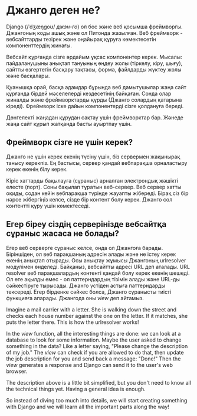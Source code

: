 # Джанго деген не?

Django (/ˈdʒæŋɡoʊ/ *джэн-го*) ол бос және веб қосымша фреймворгы. Джангоның коды ашық және ол Питонда жазылған. Веб фреймворк - вебсайттарды тезірек және оңайырақ құруға көмектесетін компоненттердің жинағы.

Вебсайт құрғанда сізге әрдайым ұқсас компонентер керек. Мысалы: пайдаланушыны анықтап тануының өңдеу жолы (тіркелу, кіру, шығу), сайтты өзгертетін басқару тақтасы, форма, файлдарды жүктеу жолы және басқалары.

Қуанышқа орай, басқа адамдар бұрында веб дамытушылар жаңа сайт құрғанда бірдей мәселелерді кездесетінің байқаған. Сонда олар жиналды және фреймворктарды құрды (Джанго солардың қатарына кіреді). Фреймворк іске дайын компонентерді сізге қолдануға береді.

Дөнгелекті жаңадан құрудан сақтау ушін фреймворктар бар. Жәнеде жаңа сайт құрып жатқанда басты ауыртпау үшін.

## Фреймворк сізге не үшін керек?

Джанго не үшін керек екенің түсіну үшін, біз сервермен жақынырақ танысу керекпіз. Ең бастысы, сервер қандай вебпарақша орналастыру керек екенің білу керек.

Кіріс хаттарды бақылауға (сұраныс) арналған электрондық жәшікті елесте (порт). Соны бақылап тұратын веб-cервер. Веб сервер хатты оқиды, содан кейін вебпарақша түрінде жауапты жібереді. Бірақ сіз бір нәрсе жібергіңіз келсе, сізде бір контент болу керек. Джанго сол контентті құру үшін көмектеседі.

## Егер біреу сіздің серверінізде вебсайтқа сұраныс жасаса не болады? 

Егер веб серверге сұраныс келсе, онда ол Джангоға барады. Біріншіден, ол веб парақшаның адресін алады және не істеу керек екенің анықтап отырады. Осы анықтау жұмысы Джангоның urlresolver модулімен өнделеді. Байқаныз, вебсайтты адресі URL деп аталады. URL resolver веб парақшалардың контенті қандай болу керек екенің шешеді. Ол өте ақылды емес - ол паттерндардың тізімін алады және URL-ды сәйкестіруге тырысады. Джанго үстіден астыға паттерндарды тексереді. Егер бірденке сәйкес болса, Джанго сұранысты тиісті функцияға апарады. Джангода оны *view* деп айтамыз.

Imagine a mail carrier with a letter. She is walking down the street and checks each house number against the one on the letter. If it matches, she puts the letter there. This is how the urlresolver works!

In the *view* function, all the interesting things are done: we can look at a database to look for some information. Maybe the user asked to change something in the data? Like a letter saying, "Please change the description of my job." The *view* can check if you are allowed to do that, then update the job description for you and send back a message: "Done!" Then the *view* generates a response and Django can send it to the user's web browser.

The description above is a little bit simplified, but you don't need to know all the technical things yet. Having a general idea is enough.

So instead of diving too much into details, we will start creating something with Django and we will learn all the important parts along the way!